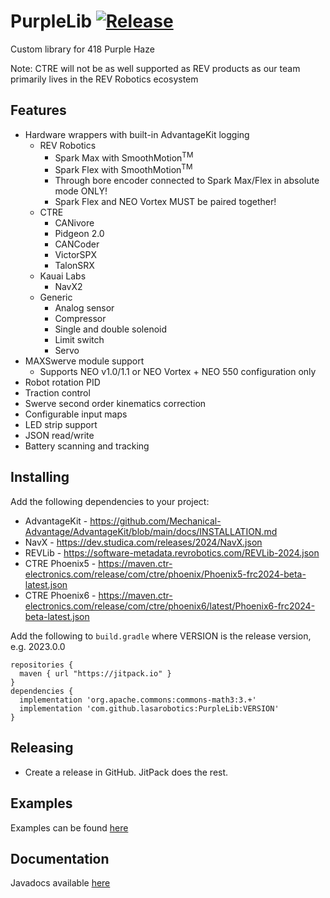 
# PurpleLib [![Release](https://jitpack.io/v/lasarobotics/PurpleLib.svg)](https://jitpack.io/#lasarobotics/PurpleLib)


Custom library for 418 Purple Haze

Note: CTRE will not be as well supported as REV products as our team primarily lives in the REV Robotics ecosystem

## Features
* Hardware wrappers with built-in AdvantageKit logging
  * REV Robotics
    * Spark Max with SmoothMotion<sup>TM</sup>
    * Spark Flex with SmoothMotion<sup>TM</sup>
    * Through bore encoder connected to Spark Max/Flex in absolute mode ONLY!
    * Spark Flex and NEO Vortex MUST be paired together!
  * CTRE
    * CANivore
    * Pidgeon 2.0
    * CANCoder
    * VictorSPX
    * TalonSRX
  * Kauai Labs
    * NavX2
  * Generic
    * Analog sensor
    * Compressor
    * Single and double solenoid
    * Limit switch
    * Servo
* MAXSwerve module support
  * Supports NEO v1.0/1.1 or NEO Vortex + NEO 550 configuration only
* Robot rotation PID
* Traction control
* Swerve second order kinematics correction
* Configurable input maps
* LED strip support
* JSON read/write
* Battery scanning and tracking


## Installing
Add the following dependencies to your project:
* AdvantageKit - https://github.com/Mechanical-Advantage/AdvantageKit/blob/main/docs/INSTALLATION.md
* NavX - https://dev.studica.com/releases/2024/NavX.json
* REVLib - https://software-metadata.revrobotics.com/REVLib-2024.json
* CTRE Phoenix5 - https://maven.ctr-electronics.com/release/com/ctre/phoenix/Phoenix5-frc2024-beta-latest.json
* CTRE Phoenix6 - https://maven.ctr-electronics.com/release/com/ctre/phoenix6/latest/Phoenix6-frc2024-beta-latest.json

Add the following to `build.gradle` where VERSION is the release version, e.g. 2023.0.0
```
repositories {
  maven { url "https://jitpack.io" }
}
dependencies {
  implementation 'org.apache.commons:commons-math3:3.+'
  implementation 'com.github.lasarobotics:PurpleLib:VERSION'
}
```

## Releasing
* Create a release in GitHub. JitPack does the rest.

## Examples
Examples can be found [here](https://github.com/lasarobotics/PurpleLibExamples)

## Documentation
Javadocs available [here](https://jitpack.io/com/github/lasarobotics/PurpleLib/latest/javadoc/)
